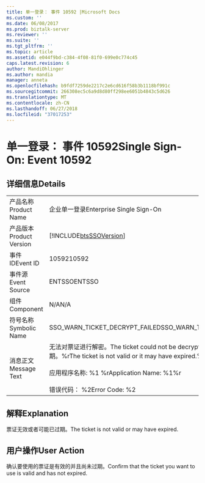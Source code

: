 ```yaml
---
title: 单一登录： 事件 10592 |Microsoft Docs
ms.custom: ''
ms.date: 06/08/2017
ms.prod: biztalk-server
ms.reviewer: ''
ms.suite: ''
ms.tgt_pltfrm: ''
ms.topic: article
ms.assetid: e044f9bd-c384-4f08-81f0-699e0c774c45
caps.latest.revision: 6
author: MandiOhlinger
ms.author: mandia
manager: anneta
ms.openlocfilehash: b9fdf7259de2217c2e6cd616f58b3b1118bf991c
ms.sourcegitcommit: 266308ec5c6a9d8d80ff298ee6051b4843c5d626
ms.translationtype: MT
ms.contentlocale: zh-CN
ms.lasthandoff: 06/27/2018
ms.locfileid: "37017253"
---
```

# <a name="single-sign-on-event-10592"></a><span data-ttu-id="3642a-102">单一登录： 事件 10592</span><span class="sxs-lookup"><span data-stu-id="3642a-102">Single Sign-On: Event 10592</span></span>
## <a name="details"></a><span data-ttu-id="3642a-103">详细信息</span><span class="sxs-lookup"><span data-stu-id="3642a-103">Details</span></span>  
  
|                 |                                                                                                                                                    |
|-----------------|----------------------------------------------------------------------------------------------------------------------------------------------------|
|  <span data-ttu-id="3642a-104">产品名称</span><span class="sxs-lookup"><span data-stu-id="3642a-104">Product Name</span></span>   |                                                             <span data-ttu-id="3642a-105">企业单一登录</span><span class="sxs-lookup"><span data-stu-id="3642a-105">Enterprise Single Sign-On</span></span>                                                              |
| <span data-ttu-id="3642a-106">产品版本</span><span class="sxs-lookup"><span data-stu-id="3642a-106">Product Version</span></span> |                                             [!INCLUDE[btsSSOVersion](../includes/btsssoversion-md.md)]                                             |
|    <span data-ttu-id="3642a-107">事件 ID</span><span class="sxs-lookup"><span data-stu-id="3642a-107">Event ID</span></span>     |                                                                       <span data-ttu-id="3642a-108">10592</span><span class="sxs-lookup"><span data-stu-id="3642a-108">10592</span></span>                                                                        |
|  <span data-ttu-id="3642a-109">事件源</span><span class="sxs-lookup"><span data-stu-id="3642a-109">Event Source</span></span>   |                                                                       <span data-ttu-id="3642a-110">ENTSSO</span><span class="sxs-lookup"><span data-stu-id="3642a-110">ENTSSO</span></span>                                                                       |
|    <span data-ttu-id="3642a-111">组件</span><span class="sxs-lookup"><span data-stu-id="3642a-111">Component</span></span>    |                                                                        <span data-ttu-id="3642a-112">N/A</span><span class="sxs-lookup"><span data-stu-id="3642a-112">N/A</span></span>                                                                         |
|  <span data-ttu-id="3642a-113">符号名称</span><span class="sxs-lookup"><span data-stu-id="3642a-113">Symbolic Name</span></span>  |                                                           <span data-ttu-id="3642a-114">SSO_WARN_TICKET_DECRYPT_FAILED</span><span class="sxs-lookup"><span data-stu-id="3642a-114">SSO_WARN_TICKET_DECRYPT_FAILED</span></span>                                                           |
|  <span data-ttu-id="3642a-115">消息正文</span><span class="sxs-lookup"><span data-stu-id="3642a-115">Message Text</span></span>   | <span data-ttu-id="3642a-116">无法对票证进行解密。</span><span class="sxs-lookup"><span data-stu-id="3642a-116">The ticket could not be decrypted.</span></span> <span data-ttu-id="3642a-117">票证无效或者可能已过期。%r</span><span class="sxs-lookup"><span data-stu-id="3642a-117">The ticket is not valid or it may have expired.%r</span></span><br /><br /> <span data-ttu-id="3642a-118">应用程序名称: %1 %r</span><span class="sxs-lookup"><span data-stu-id="3642a-118">Application Name: %1%r</span></span><br /><br /> <span data-ttu-id="3642a-119">错误代码： %2</span><span class="sxs-lookup"><span data-stu-id="3642a-119">Error Code: %2</span></span> |
  
## <a name="explanation"></a><span data-ttu-id="3642a-120">解释</span><span class="sxs-lookup"><span data-stu-id="3642a-120">Explanation</span></span>  
 <span data-ttu-id="3642a-121">票证无效或者可能已过期。</span><span class="sxs-lookup"><span data-stu-id="3642a-121">The ticket is not valid or may have expired.</span></span>  
  
## <a name="user-action"></a><span data-ttu-id="3642a-122">用户操作</span><span class="sxs-lookup"><span data-stu-id="3642a-122">User Action</span></span>  
 <span data-ttu-id="3642a-123">确认要使用的票证是有效的并且尚未过期。</span><span class="sxs-lookup"><span data-stu-id="3642a-123">Confirm that the ticket you want to use is valid and has not expired.</span></span>